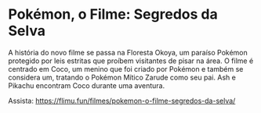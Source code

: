 # Pokémon, o Filme: Segredos da Selva
A história do novo filme se passa na Floresta Okoya, um paraíso Pokémon protegido por leis estritas que proíbem visitantes de pisar na área. O filme é centrado em Coco, um menino que foi criado por Pokémon e também se considera um, tratando o Pokémon Mítico Zarude como seu pai. Ash e Pikachu encontram Coco durante uma aventura.

Assista: https://flimu.fun/filmes/pokemon-o-filme-segredos-da-selva/
